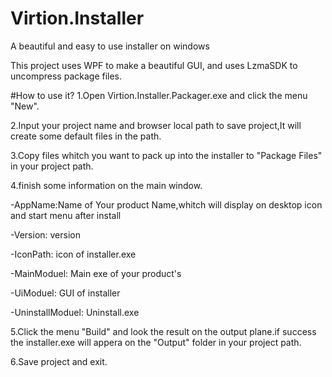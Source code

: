 # Virtion.Installer
A beautiful and easy to use installer on windows

This project uses WPF to make a beautiful GUI, and uses LzmaSDK to uncompress package files.

#How to use it?
1.Open Virtion.Installer.Packager.exe and click the menu "New".

2.Input your project name and browser local path to save project,It will create some default files in the path.

3.Copy files whitch you want to pack up into the installer to "Package Files" in your project path.

4.finish some information on the main window.

  -AppName:Name of Your product Name,whitch will display on desktop icon and start menu after install
  
  -Version: version
  
  -IconPath: icon of installer.exe 
  
  -MainModuel: Main exe of your product's
  
  -UiModuel: GUI of installer
  
  -UninstallModuel: Uninstall.exe
  
5.Click the menu "Build" and look the result on the output plane.if success the installer.exe will appera on the "Output" 
  folder in your project path.
  
6.Save project and exit.


